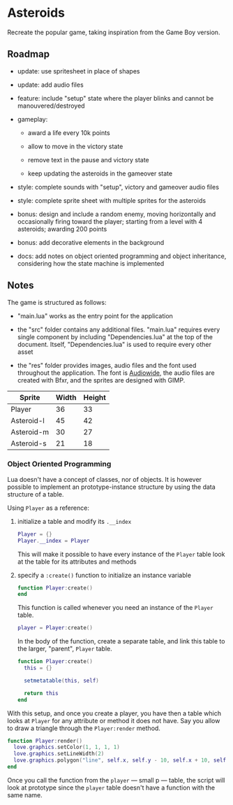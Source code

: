 # Asteroids

Recreate the popular game, taking inspiration from the Game Boy version.

## Roadmap

- update: use spritesheet in place of shapes

- update: add audio files

- feature: include "setup" state where the player blinks and cannot be manouvered/destroyed

- gameplay:

  - award a life every 10k points

  - allow to move in the victory state

  - remove text in the pause and victory state

  - keep updating the asteroids in the gameover state

- style: complete sounds with "setup", victory and gameover audio files

- style: complete sprite sheet with multiple sprites for the asteroids

- bonus: design and include a random enemy, moving horizontally and occasionally firing toward the player; starting from a level with 4 asteroids; awarding 200 points

- bonus: add decorative elements in the background

- docs: add notes on object oriented programming and object inheritance, considering how the state machine is implemented

## Notes

The game is structured as follows:

- "main.lua" works as the entry point for the application

- the "src" folder contains any additional files. "main.lua" requires every single component by including "Dependencies.lua" at the top of the document. Itself, "Dependencies.lua" is used to require every other asset

- the "res" folder provides images, audio files and the font used throughout the application. The font is [Audiowide](https://fonts.google.com/specimen/Audiowide), the audio files are created with Bfxr, and the sprites are designed with GIMP.

| Sprite     | Width | Height |
| ---------- | ----- | ------ |
| Player     | 36    | 33     |
| Asteroid-l | 45    | 42     |
| Asteroid-m | 30    | 27     |
| Asteroid-s | 21    | 18     |

### Object Oriented Programming

Lua doesn't have a concept of classes, nor of objects. It is however possible to implement an prototype-instance structure by using the data structure of a table.

Using `Player` as a reference:

1. initialize a table and modify its `.__index`

   ```lua
   Player = {}
   Player.__index = Player
   ```

   This will make it possible to have every instance of the `Player` table look at the table for its attributes and methods

2. specify a `:create()` function to initialize an instance variable

   ```lua
   function Player:create()
   end
   ```

   This function is called whenever you need an instance of the `Player` table.

   ```lua
   player = Player:create()
   ```

   In the body of the function, create a separate table, and link this table to the larger, "parent", `Player` table.

   ```lua
   function Player:create()
     this = {}

     setmetatable(this, self)

     return this
   end
   ```

With this setup, and once you create a player, you have then a table which looks at `Player` for any attribute or method it does not have. Say you allow to draw a triangle through the `Player:render` method.

```lua
function Player:render()
  love.graphics.setColor(1, 1, 1, 1)
  love.graphics.setLineWidth(2)
  love.graphics.polygon("line", self.x, self.y - 10, self.x + 10, self.y + 10, self.x - 10, self.y + 10)
end
```

Once you call the function from the `player` — small p — table, the script will look at prototype since the `player` table doesn't have a function with the same name.
